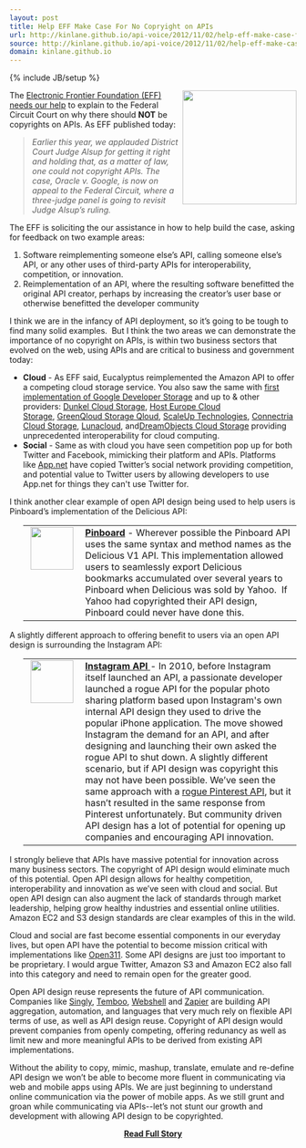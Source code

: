 ```yaml
---
layout: post
title: Help EFF Make Case For No Copryight on APIs
url: http://kinlane.github.io/api-voice/2012/11/02/help-eff-make-case-for-no-copryight-on-apis/
source: http://kinlane.github.io/api-voice/2012/11/02/help-eff-make-case-for-no-copryight-on-apis/
domain: kinlane.github.io
---
```

{% include JB/setup %}<p><p><img src="https://s3.amazonaws.com/kinlane-productions/api-evangelist/electronic-frontier-foundation/electronic-frontier-foundation-logo.gif" alt="" width="200" align="right" /></p>
<p>The&nbsp;<a href="https://www.eff.org/deeplinks/2012/11/no-copyrights-apis-help-us-make-case">Electronic Frontier Foundation (EFF) needs our help</a>&nbsp;to explain to the Federal Circuit Court on why there should&nbsp;<strong><span>NOT</span></strong>&nbsp;be copyrights on APIs. As EFF published today:</p>
<blockquote><em>Earlier this year, we applauded District Court Judge Alsup for getting it right and holding that, as a matter of law, one could not copyright APIs. The case, Oracle v. Google, is now on appeal to the Federal Circuit, where a three-judge panel is going to revisit Judge Alsup&rsquo;s ruling.</em></blockquote>
<p>The EFF is soliciting the our assistance in how to help build the case, asking for feedback on two example areas:</p>
<ol class="mainlist">
<li>Software reimplementing someone else&rsquo;s API, calling someone else&rsquo;s API, or any other uses of third-party APIs for interoperability, competition, or innovation.</li>
<li>Reimplementation of an API, where the resulting software benefitted the original API creator, perhaps by increasing the creator&rsquo;s user base or otherwise benefitted the developer community</li>
</ol>
<p>I think we are in the infancy of API deployment, so it&rsquo;s going to be tough to find many solid examples. &nbsp;But I think the two areas we can demonstrate the importance of no copyright on APIs, is within two business sectors that evolved on the web, using APIs and are critical to business and government today:</p>
<ul class="mainlist">
<li><strong>Cloud</strong>&nbsp;- As EFF said, Eucalyptus reimplemented the Amazon API to offer a competing cloud storage service. You also saw the same with&nbsp;<a href="http://www.kinlane.com/2010/09/01/google-storage-for-developers-interoperability/">first implementation of Google Developer Storage</a>&nbsp;and up to &amp; other providers:&nbsp;<a href="http://trac.cyberduck.ch/wiki/help/en/howto/dunkel">Dunkel Cloud Storage</a>,&nbsp;<a href="http://www.hosteurope.de/produkte/Cloud-Storage">​Host Europe Cloud Storage</a>,&nbsp;<a href="http://trac.cyberduck.ch/wiki/help/en/howto/greenqloud">GreenQloud Storage Qloud</a>,&nbsp;<a href="http://www.scaleupcloud.com/">ScaleUp Technologies</a>,&nbsp;<a href="https://www.mh.connectria.com/rp/order/cloud_storage_index">​Connectria Cloud Storage</a>,&nbsp;<a href="http://trac.cyberduck.ch/wiki/help/en/howto/lunacloud">Lunacloud</a>, and<a href="http://trac.cyberduck.ch/wiki/help/en/howto/dreamobjects">DreamObjects Cloud Storage</a>&nbsp;providing unprecedented interoperability for cloud computing.</li>
<li><strong>Social</strong>&nbsp;- Same as with cloud you have seen competition pop up for both Twitter and Facebook, mimicking their platform and APIs. Platforms like&nbsp;<a title="App.net" href="https://join.app.net/">App.net</a>&nbsp;have copied Twitter&rsquo;s social network providing competition, and potential value to Twitter users by allowing developers to use App.net for things they can't use Twitter for.</li>
</ul>
<p>I think another clear example of open API design being used to help users is Pinboard&rsquo;s implementation of the Delicious API:</p>
<ol class="mainlist"> 
<table>
<tbody>
<tr>
<td width="85" align="center" valign="top"><img src="https://s3.amazonaws.com/kinlane-productions/api-evangelist/pinboard/pinboard-icon.png" alt="" width="75" /></td>
<td><strong><a title="Pinboard" href="http://pinboard.in/api/">Pinboard</a></strong>&nbsp;- Wherever possible the Pinboard API uses the same syntax and method names as the Delicious V1 API. This implementation allowed users to seamlessly export Delicious bookmarks accumulated over several years to Pinboard when Delicious was sold by Yahoo. &nbsp;If Yahoo had copyrighted their API design, Pinboard could never have done this.</td>
</tr>
</tbody>
</table>
</ol>
<p>A slightly different approach to offering benefit to users via an open API design is surrounding the Instagram API:</p>
<ol class="mainlist"> 
<table>
<tbody>
<tr>
<td width="85" align="center" valign="top"><img src="https://s3.amazonaws.com/kinlane-productions/api-evangelist/instagram/instagram-icon-250.png" alt="" width="75" /></td>
<td><strong><a href="http://apievangelist.com/2011/02/08/instagram-launches-api/">Instagram API&nbsp;</a></strong>- In 2010, before Instagram itself launched an API, a passionate developer launched a rogue API for the popular photo sharing platform based upon Instagram's own internal API design they used to drive the popular iPhone application. The move showed Instagram the demand for an API, and after designing and launching their own asked the rogue API to shut down. A slightly different scenario, but if API design was copyright this may not have been possible. We&rsquo;ve seen the same approach with a&nbsp;<a href="http://apievangelist.com/2012/05/25/lack-of-pinterest-api-is-a-lack-of-api-business-strategy/">rogue Pinterest API</a>, but it hasn&rsquo;t resulted in the same response from Pinterest unfortunately. But community driven API design has a lot of potential for opening up companies and encouraging API innovation.</td>
</tr>
</tbody>
</table>
</ol>
<p>I strongly believe that APIs have massive potential for innovation across many business sectors. The copyright of API design would eliminate much of this potential. Open API design allows for healthy competition, interoperability and innovation as we&rsquo;ve seen with cloud and social. But open API design can also augment the lack of standards through market leadership, helping grow healthy industries and essential online utilities. Amazon EC2 and S3 design standards are clear examples of this in the wild.</p>
<p>Cloud and social are fast become essential components in our everyday lives, but open API have the potential to become mission critical with implementations like&nbsp;<a href="http://open311.org/">Open311</a>. Some API designs are just too important to be proprietary. I would argue Twitter, Amazon S3 and Amazon EC2 also fall into this category and need to remain open for the greater good.</p>
<p>Open API design reuse represents the future of API communication. Companies like&nbsp;<a title="Singly" href="https://singly.com/">Singly</a>,&nbsp;<a title="Temboo" href="https://www.temboo.com/">Temboo</a>,&nbsp;<a title="Webshell" href="http://webshell.io/">Webshell</a>&nbsp;and&nbsp;<a title="Zapier" href="https://zapier.com/">Zapier</a>&nbsp;are building API aggregation, automation, and languages that very much rely on flexible API terms of use, as well as API design reuse. Copyright of API design would prevent companies from openly competing, offering redunancy as well as limit new and more meaningful APIs to be derived from existing API implementations.</p>
<p>Without the ability to copy, mimic, mashup, translate, emulate and re-define API design we won&rsquo;t be able to become more fluent in communicating via web and mobile apps using APIs. We are just beginning to understand online communication via the power of mobile apps. As we still grunt and groan while communicating via APIs--let&rsquo;s not stunt our growth and development with allowing API design to be copyrighted.</p></p>
<center><p><a href="http://kinlane.github.io/api-voice/2012/11/02/help-eff-make-case-for-no-copryight-on-apis/" style='padding:25px; font-sze:18px; font-weight: bold;'>Read Full Story</a></p></center>
